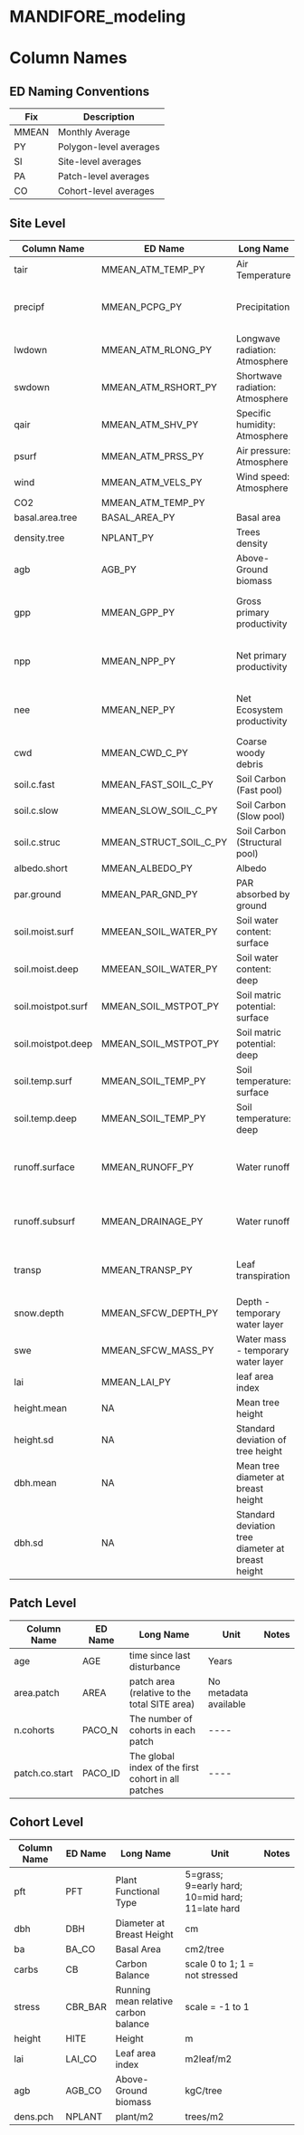 # MANDIFORE_modeling

# Column Names

## ED Naming Conventions

Fix | Description 
-------|------------
MMEAN | Monthly Average
PY | Polygon-level averages
SI | Site-level averages
PA | Patch-level averages
CO | Cohort-level averages


## Site Level

 Column Name   |   ED Name  |  Long Name |  Unit  |  Notes  | 
---------------|-------------------|-------------|-------------|-------------|
tair | MMEAN_ATM_TEMP_PY | Air Temperature |  K
precipf | MMEAN_PCPG_PY | Precipitation | kg/m2/mo | Converted from seconds to months
lwdown | MMEAN_ATM_RLONG_PY | Longwave radiation: Atmosphere | W/m2
swdown | MMEAN_ATM_RSHORT_PY | Shortwave radiation: Atmosphere | W/m2
qair | MMEAN_ATM_SHV_PY | Specific humidity: Atmosphere |kg/kg
psurf | MMEAN_ATM_PRSS_PY | Air pressure: Atmosphere | Pa
wind | MMEAN_ATM_VELS_PY | Wind speed: Atmosphere | m/s
CO2 | MMEAN_ATM_TEMP_PY | | umol/umol
basal.area.tree | BASAL_AREA_PY | Basal area | cm2/m2 | Trees only
density.tree | NPLANT_PY | Trees density | plants/m2 | Trees only
agb | AGB_PY | Above-Ground biomass | kgC/m2
gpp | MMEAN_GPP_PY | Gross primary productivity | kgC/m2/mo | Converted from seconds to months
npp | MMEAN_NPP_PY | Net primary productivity | kgC/m2/mo | Converted from seconds to months
nee | MMEAN_NEP_PY | Net Ecosystem productivity | kgC/m2/mo | Converted from seconds to months
cwd | MMEAN_CWD_C_PY | Coarse woody debris | kgC/m2
soil.c.fast | MMEAN_FAST_SOIL_C_PY | Soil Carbon (Fast pool) | kgC/m2
soil.c.slow | MMEAN_SLOW_SOIL_C_PY | Soil Carbon (Slow pool) | kgC/m2
soil.c.struc | MMEAN_STRUCT_SOIL_C_PY | Soil Carbon (Structural pool) | kgC/m2
albedo.short | MMEAN_ALBEDO_PY | Albedo | ---
par.ground | MMEAN_PAR_GND_PY | PAR absorbed by ground | ---
soil.moist.surf | MMEEAN_SOIL_WATER_PY | Soil water content: surface| m3/m3 | Pulled out of ED variable
soil.moist.deep | MMEEAN_SOIL_WATER_PY | Soil water content: deep| m3/m3 | Pulled out of ED variable
soil.moistpot.surf | MMEAN_SOIL_MSTPOT_PY | Soil matric potential: surface | m | Pulled out of ED variable
soil.moistpot.deep | MMEAN_SOIL_MSTPOT_PY | Soil matric potential: deep | m | Pulled out of ED variable
soil.temp.surf | MMEAN_SOIL_TEMP_PY | Soil temperature: surface | K | Pulled out of ED variable
soil.temp.deep | MMEAN_SOIL_TEMP_PY | Soil temperature: deep | K | Pulled out of ED variable
runoff.surface | MMEAN_RUNOFF_PY | Water runoff | kg/m2/mo | Converted from seconds to monthse
runoff.subsurf | MMEAN_DRAINAGE_PY | Water runoff | kg/m2/mo | Converted from seconds to months
transp | MMEAN_TRANSP_PY | Leaf transpiration | kg/m2/mo | Converted from seconds to months
snow.depth | MMEAN_SFCW_DEPTH_PY | Depth - temporary water layer | m
swe | MMEAN_SFCW_MASS_PY | Water mass - temporary water layer | kg/m2
lai | MMEAN_LAI_PY | leaf area index | m2leaf/m2
height.mean | NA | Mean tree height | m 
height.sd | NA | Standard deviation of tree height | m 
dbh.mean | NA | Mean tree diameter at breast height | cm 
dbh.sd | NA | Standard deviation tree diameter at breast height | cm 

## Patch Level

 Column Name   |   ED Name  |  Long Name |  Unit |  Notes  | 
---------------|-------------------|-------------|-------------|-------------|
age | AGE | time since last disturbance  |  Years
area.patch | AREA | patch area (relative to the total SITE area) | No metadata available
n.cohorts | PACO_N | The number of cohorts in each patch | ----
patch.co.start | PACO_ID | The global index of the first cohort in all patches | ----

## Cohort Level

 Column Name   |   ED Name  |  Long Name |  Unit  |  Notes  |  
---------------|-------------------|-------------|-------------|-------------|
pft | PFT | Plant Functional Type | 5=grass; 9=early hard; 10=mid hard; 11=late hard
dbh | DBH | Diameter at Breast Height | cm
ba | BA_CO | Basal Area | cm2/tree
carbs | CB | Carbon Balance | scale 0 to 1; 1 = not stressed
stress | CBR_BAR | Running mean relative carbon balance | scale = -1 to 1
height | HITE | Height | m
lai | LAI_CO | Leaf area index | m2leaf/m2
agb | AGB_CO | Above-Ground biomass |  kgC/tree
dens.pch | NPLANT | plant/m2 | trees/m2

